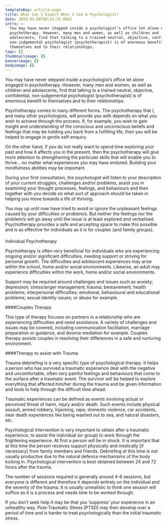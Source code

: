 ```yaml
---
templateKey: article-page
title: What Can I Expect When I See A Psychologist?
date: 2019-01-08T08:21:55.686Z
intro: >-
  You may have never stepped inside a psychologist’s office let alone engaged in
  psychotherapy. However, many men and women, as well as children and
  adolescents, find that talking to a trained neutral, objective, confidential,
  non-judgemental psychologist (psychotherapist) is of enormous benefit to
  themselves and to their relationships.
tags: []
thumbnailimage: {}
bannerimage: {}
bodyimage: {}
---
```


You may have never stepped inside a psychologist’s office let alone engaged in psychotherapy. However, many men and women, as well as children and adolescents, find that talking to a trained neutral, objective, confidential, non-judgemental psychologist (psychotherapist) is of enormous benefit to themselves and to their relationships.

Psychotherapy comes in many different forms. The psychotherapy that I, and many other psychologists, will provide you with depends on what you wish to achieve through the process. If, for example, you wish to gain insight and understanding of the conscious and unconscious beliefs and feelings that may be holding you back from a fulfilling life, then you will be helped to engage in gentle self-enquiry.

On the other hand, if you do not really want to spend time exploring your past and how it affects you in the present, then the psychotherapy will give more attention to strengthening the particular skills that will enable you to thrive… no matter what experiences you may have endured. Building your mindfulness abilities may be important.

During your first consultation, the psychologist will listen to your description of your current struggles, challenges and/or problems, assist you in examining your thought processes, feelings, and behaviours and then together with you decide on what sort of approach should be taken in helping you move towards a life of thriving.

You may up until now have tried to avoid or ignore the unpleasant feelings caused by your difficulties or problem/s. But neither the feelings nor the problem/s will go away until the issue is at least explored and verbalised. Psychotherapy provides a safe and accepting space to make this possible and is as effective for individuals as it is for couples (and family groups).

####

Individual Psychotherapy

Psychotherapy is often very beneficial for individuals who are experiencing ongoing and/or significant difficulties, needing support or striving for personal growth. The difficulties and adolescent experiences may arise within the school, home and/or social environments. Likewise, an adult may experience difficulties within the work, home and/or social environments.

Support may be required around challenges and issues such as anxiety; depression; stress/anger management; trauma; bereavement; health problems; interpersonal difficulties; emotional, behavioural and educational problems; sexual identity issues; or abuse for example.

####Couples Therapy

This type of therapy focuses on partners in a relationship who are experiencing difficulties and need assistance. A variety of challenges and issues may be covered, including communication facilitation, marriage preparation or guidance, and divorce mediation for example. Couples therapy assists couples in resolving their differences in a safe and nurturing environment.

####Therapy to assist with Trauma

Trauma debriefing is a very specific type of psychological therapy. It helps a person who has survived a traumatic experience deal with the negative and uncomfortable, often very painful feelings and behaviours that come to the surface after a traumatic event. The survivor will be helped to explore everything that affected him/her during the trauma and be given information and tools to help through the difficult time ahead.

Traumatic experiences can be defined as events involving actual or perceived threat of harm, injury and/or death. Such events include physical assault, armed robbery, hijacking, rape, domestic violence, car accidents, near death experiences like being washed out to sea, and natural disasters, etc.

Psychological intervention is very important to obtain after a traumatic experience, to assist the individual (or group) to work through the frightening experience. At first a person will be in shock. It is important that at this time the person receives support physically and medically \[if necessary] from family members and friends. Debriefing at this time is not usually productive due to the natural defence mechanisms of the body kicking in. Psychological intervention is best obtained between 24 and 72 hours after the trauma.

The number of sessions required is generally around 4-6 sessions, but everyone is different and therefore it depends entirely on the individual and the severity of the trauma. It is usually unrealistic to think one session will suffice as it is a process and needs time to be worked through.

If you don’t seek help it may be that you ‘suppress’ your experience in an unhealthy way. Post-Traumatic Stress \[PTSD] may then develop over a period of time and is harder to treat psychologically than the initial traumatic stress.
